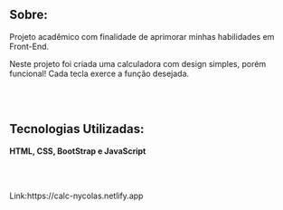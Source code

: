 
<h2>Sobre:</h2>

<p>Projeto acadêmico com finalidade de aprimorar minhas habilidades em Front-End.</p>

<p>Neste projeto foi criada uma calculadora com design simples, porém funcional! Cada tecla exerce a função desejada.</p>
<br><br>

<h2>Tecnologias Utilizadas:</h2>

<p style="font-weight: bold;">HTML, CSS, BootStrap e JavaScript</p><br><br>

<p>Link:https://calc-nycolas.netlify.app</p> 

